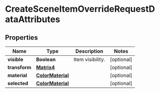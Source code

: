 

# CreateSceneItemOverrideRequestDataAttributes


## Properties

Name | Type | Description | Notes
------------ | ------------- | ------------- | -------------
**visible** | **Boolean** | Item visibility. |  [optional]
**transform** | [**Matrix4**](Matrix4.md) |  |  [optional]
**material** | [**ColorMaterial**](ColorMaterial.md) |  |  [optional]
**selected** | [**ColorMaterial**](ColorMaterial.md) |  |  [optional]



